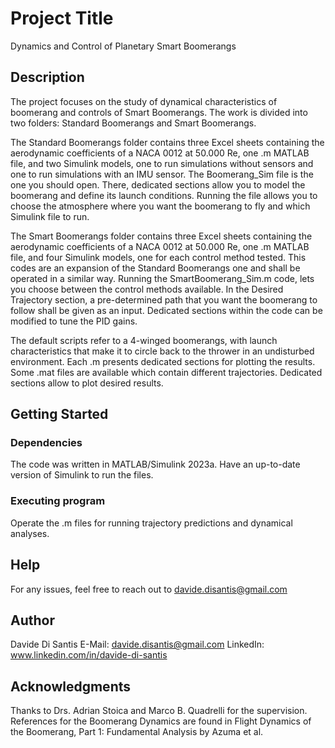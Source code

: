# Project Title

Dynamics and Control of Planetary Smart Boomerangs

## Description

The project focuses on the study of dynamical characteristics of boomerang and controls of Smart Boomerangs.
The work is divided into two folders: Standard Boomerangs and Smart Boomerangs.

The Standard Boomerangs folder contains three Excel sheets containing the aerodynamic coefficients of a NACA 0012 at 50.000 Re, one .m MATLAB file, and two Simulink models, one to run simulations without sensors and one to run simulations with an IMU sensor. 
The Boomerang_Sim file is the one you should open. There, dedicated sections allow you to model the boomerang and define its launch conditions.
Running the file allows you to choose the atmosphere where you want the boomerang to fly and which Simulink file to run.

The Smart Boomerangs folder contains three Excel sheets containing the aerodynamic coefficients of a NACA 0012 at 50.000 Re, one .m MATLAB file, and four Simulink models, one for each control method tested.
This codes are an expansion of the Standard Boomerangs one and shall be operated in a similar way. Running the SmartBoomerang_Sim.m code, lets you choose between the control methods available. In the Desired Trajectory section, a pre-determined path that you want the boomerang to follow shall be given as an input.
Dedicated sections within the code can be modified to tune the PID gains.

The default scripts refer to a 4-winged boomerangs, with launch characteristics that make it to circle back to the thrower in an undisturbed environment.
Each .m presents dedicated sections for plotting the results.
Some .mat files are available which contain different trajectories.
Dedicated sections allow to plot desired results.

## Getting Started

### Dependencies

The code was written in MATLAB/Simulink 2023a. Have an up-to-date version of Simulink to run the files.

### Executing program

Operate the .m files for running trajectory predictions and dynamical analyses.

## Help

For any issues, feel free to reach out to davide.disantis@gmail.com

## Author

Davide Di Santis
E-Mail: davide.disantis@gmail.com
LinkedIn: www.linkedin.com/in/davide-di-santis

## Acknowledgments
Thanks to Drs. Adrian Stoica and Marco B. Quadrelli for the supervision.
References for the Boomerang Dynamics are found in Flight Dynamics of the Boomerang, Part 1: Fundamental Analysis by Azuma et al.